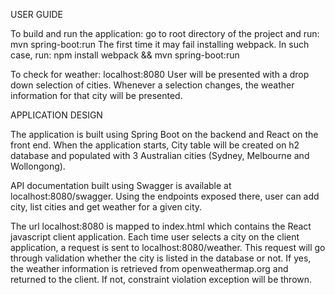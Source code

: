 USER GUIDE

To build and run the application: go to root directory of the project and run: mvn spring-boot:run
The first time it may fail installing webpack. In such case, run: npm install webpack && mvn spring-boot:run

To check for weather: localhost:8080
User will be presented with a drop down selection of cities. Whenever a selection changes, the weather information for
 that city will be presented.

APPLICATION DESIGN

The application is built using Spring Boot on the backend and React on the front end. When the application starts,
City table will be created on h2 database and populated with 3 Australian cities (Sydney, Melbourne and Wollongong).

API documentation built using Swagger is available at localhost:8080/swagger. Using the endpoints exposed there, user
can add city, list cities and get weather for a given city.

The url localhost:8080 is mapped to index.html which contains the React javascript client application. Each time user
 selects a city on the client application, a request is sent to localhost:8080/weather. This request will go through
 validation whether the city is listed in the database or not. If yes, the weather information is retrieved from
 openweathermap.org and returned to the client. If not, constraint violation exception will be thrown.